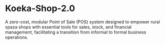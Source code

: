 # Koeka-Shop-2.0
A zero-cost, modular Point of Sale (POS) system designed to empower rural spaza shops with essential tools for sales, stock, and financial management, facilitating a transition from informal to formal business operations.
